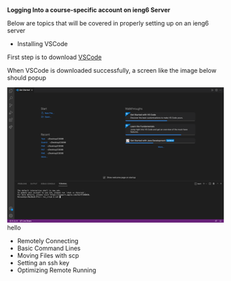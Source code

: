 **Logging Into a course-specific account on ieng6 Server**

Below are topics that will be covered in properly setting up on an ieng6 server
* Installing VSCode

First step is to download [VSCode](https://code.visualstudio.com/)

When VSCode is downloaded successfully, a screen like the image below should popup

![VSCode Homepage](VSCodeHomepage.png)
hello
* Remotely Connecting
* Basic Command Lines
* Moving Files with scp
* Setting an ssh key
* Optimizing Remote Running